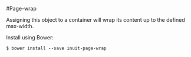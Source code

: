 #Page-wrap

Assigning this object to a container will wrap its content up to the defined max-width.

Install using Bower:

    $ bower install --save inuit-page-wrap
